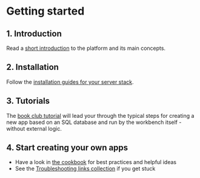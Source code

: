 # Getting started

## 1. Introduction

Read a [short introduction](Introduction.md) to the platform and its main concepts.

## 2. Installation

Follow the [installation guides for your server stack](../Installation/index.md).

## 3. Tutorials

The [book club tutorial](../Tutorials/BookClub_walkthrough/index.md) will lead your through the typical steps for creating a new app based on an SQL database and run by the workbench itself - without external logic. 

## 4. Start creating your own apps

- Have a look in [the cookbook](../Cookbook/index.md) for best practices and helpful ideas
- See the [Troubleshooting links collection](../Troubleshooting.md) if you get stuck